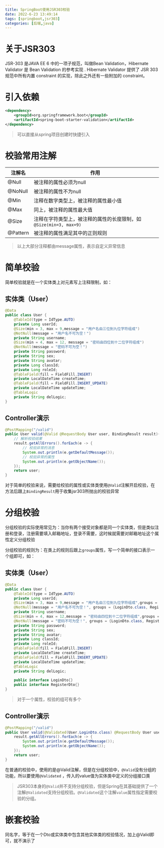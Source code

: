 ```yaml
---
title: SpringBoot使用JSR303校验
date: 2022-6-23 13:49:14
tags: [springboot,jsr303]
categories: [后端,java]
---
```


# 关于JSR303
JSR-303 是JAVA EE 6 中的一项子规范，叫做Bean Validation，Hibernate Validator 是 Bean Validation 的参考实现 . Hibernate Validator 提供了 JSR 303 规范中所有内置 constraint 的实现，除此之外还有一些附加的 constraint。

# 引入依赖

```xml
<dependency>
    <groupId>org.springframework.boot</groupId>
    <artifactId>spring-boot-starter-validation</artifactId>
</dependency>
```

> 可以直接从spring项目创建时快捷引入

# 校验常用注解

| 注解名   | 作用                                                         |
| -------- | ------------------------------------------------------------ |
| @Null    | 被注释的属性必须为null                                       |
| @NoNull  | 被注释的属性不为null                                         |
| @Min     | 注释在数字类型上，被注释的属性最小值                         |
| @Max     | 同上，被注释的属性最大值                                     |
| @Size    | 注释在字符类型上，被注释的属性的长度限制，如 `@Size(min=3, max=9)` |
| @Pattern | 被注释的属性满足其中的正则规则                               |

> 以上大部分注释都由message属性，表示自定义异常信息

# 简单校验

简单校验就是在一个实体类上对元素写上注释限制，如：

## 实体类（User）

```java
@Data
public class User {
    @TableId(type = IdType.AUTO)
    private Long userId;
    @Size(min = 3, max = 9,message = "用户名由三位到九位字符组成")
    @NotNull(message = "用户名不可为空！")
    private String username;
    @Size(min = 4, max = 12, message = "密码由四位到十二位字符组成")
    @NotNull(message = "密码不可为空！")
    private String password;
    private String sex;
    private String avatar;
    private Long classId;
    private Long roleId;
    @TableField(fill = FieldFill.INSERT)
    private LocalDateTime createTime;
    @TableField(fill = FieldFill.INSERT_UPDATE)
    private LocalDateTime updateTime;
    @TableLogic
    private String delLogic;
}
```

## Controller演示

```java
@PostMapping("/valid")
public User valid(@Valid @RequestBody User user, BindingResult result){
    // 解析校验结果
    result.getAllErrors().forEach(e -> {
        // 校验异常的消息
        System.out.println(e.getDefaultMessage());
        // 校验异常的属性
        System.out.println(e.getObjectName());
    });
    return user;
}
```

对于简单的校验来说，需要给校验的属性或实体类使用`@Valid`注解开启校验，在方法后跟上`BindingResult`用于收集jsr303所抛出的校验异常

# 分组校验

分组校验的实际使用常见为：当你有两个接受对象都是同一个实体类，但是类似注册和登录，注册需要填入邮箱地址，登录不需要，这时候就需要对邮箱地址这个属性定义分组校验

分组校验的规则为：在类上的规则后跟上`groups`属性，写一个简单的接口表示一个组即可，如：

## 实体类（User）

```java
@Data
public class User {
    @TableId(type = IdType.AUTO)
    private Long userId;
    @Size(min = 3, max = 9,message = "用户名由三位到九位字符组成",groups = {LoginDto.class, RegisterDto.class})
    @NotNull(message = "用户名不可为空！", groups = {LoginDto.class, RegisterDto.class})
    private String username;
    @Size(min = 4, max = 12,message = "密码由四位到十二位字符组成",groups = {LoginDto.class, RegisterDto.class})
    @NotNull(message = "密码不可为空！", groups = {LoginDto.class, RegisterDto.class})
    private String password;
    private String sex;
    private String avatar;
    private Long classId;
    private Long roleId;
    @TableField(fill = FieldFill.INSERT)
    private LocalDateTime createTime;
    @TableField(fill = FieldFill.INSERT_UPDATE)
    private LocalDateTime updateTime;
    @TableLogic
    private String delLogic;
    
    public interface LoginDto{}
    public interface RegisterDto{}
}
```

> 对于一个属性，校验的组可有多个

## Controller演示

```java
@PostMapping("/valid")
public User valid(@Validated(User.LoginDto.class) @RequestBody User user, BindingResult result){
    result.getAllErrors().forEach(e -> {
        System.out.println(e.getDefaultMessage());
        System.out.println(e.getObjectName());
    });
    return user;
}
```

在普通的校验中，使用的是@Valid注解，但是在分组校验中，`@Valid`没有分组的功能，所以要使用`@Validated` ，传入的value值为实体类中定义的分组接口类

> JSR303本身的`@Valid`并不支持分组校验，但是Spring在其基础提供了一个注解`@Validated`支持分组校验。`@Validated`这个注解`value`属性指定需要校验的分组。

# 嵌套校验

同名字，等于在一个Dto或实体类中包含其他实体类的校验情况，加上@Valid即可，就不演示了
